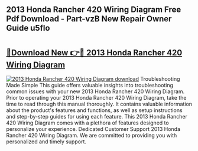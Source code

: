 ## 2013 Honda Rancher 420 Wiring Diagram Free Pdf Download - Part-vzB New Repair Owner Guide u5flo

# <h2><a href="http://dfi4nf.blite.top/?on=2013+Honda+Rancher+420+Wiring+Diagram">🔗Download New 👉🔴 2013 Honda Rancher 420 Wiring Diagram</a></h2>

[![2013 Honda Rancher 420 Wiring Diagram download](https://i.imgur.com/lujVjoI.png)](http://dfi4nf.blite.top/?on=2013+Honda+Rancher+420+Wiring+Diagram)
Troubleshooting Made Simple This guide offers valuable insights into troubleshooting common issues with your new 2013 Honda Rancher 420 Wiring Diagram. Prior to operating your 2013 Honda Rancher 420 Wiring Diagram, take the time to read through this manual thoroughly. It contains valuable information about the product's features and functions, as well as setup instructions and step-by-step guides for using each feature. This 2013 Honda Rancher 420 Wiring Diagram comes with a plethora of features designed to personalize your experience. Dedicated Customer Support 2013 Honda Rancher 420 Wiring Diagram. We are committed to providing you with personalized and timely support.
